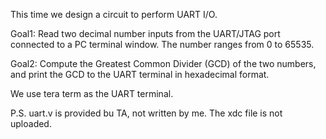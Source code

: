 This time we design a circuit to perform UART I/O.

Goal1: Read two decimal number inputs from the UART/JTAG port
connected to a PC terminal window. The number ranges from
0 to 65535.

Goal2: Compute the Greatest Common Divider (GCD) of the two
numbers, and print the GCD to the UART terminal in
hexadecimal format.

We use tera term as the UART terminal.

P.S. uart.v is provided bu TA, not written by me.
The xdc file is not uploaded.
